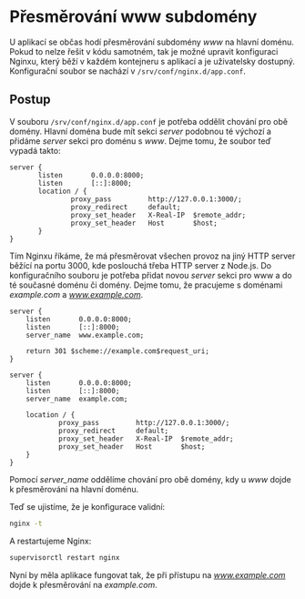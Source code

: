 # Přesměrování www subdomény

U aplikací se občas hodí přesměrování subdomény *www* na hlavní doménu. Pokud to nelze řešit v kódu samotném, tak je možné upravit konfiguraci Nginxu, který běží v každém kontejneru s aplikací a je uživatelsky dostupný. Konfigurační soubor se nachází v `/srv/conf/nginx.d/app.conf`.

## Postup

V souboru `/srv/conf/nginx.d/app.conf` je potřeba oddělit chování pro obě domény. Hlavní doména bude mít sekci *server* podobnou té výchozí a přidáme *server* sekci pro doménu s *www*. Dejme tomu, že soubor teď vypadá takto:
 
 ```nginx
 server {
        listen       0.0.0.0:8000;
        listen       [::]:8000;
        location / {
                proxy_pass         http://127.0.0.1:3000/;
                proxy_redirect     default;
                proxy_set_header   X-Real-IP  $remote_addr;
                proxy_set_header   Host       $host;
        }
}
 ```

Tím Nginxu říkáme, že má přesměrovat všechen provoz na jiný HTTP server běžící na portu 3000, kde poslouchá třeba HTTP server z Node.js. Do konfiguračního souboru je potřeba přidat novou *server* sekci pro www a do té současné doménu či domény. Dejme tomu, že pracujeme s doménami *example.com* a *www.example.com*.


```nginx
server {
    listen       0.0.0.0:8000;
    listen       [::]:8000;
    server_name  www.example.com;

    return 301 $scheme://example.com$request_uri;
}

server {
    listen       0.0.0.0:8000;
    listen       [::]:8000;
    server_name  example.com;

    location / {
            proxy_pass         http://127.0.0.1:3000/;
            proxy_redirect     default;
            proxy_set_header   X-Real-IP  $remote_addr;
            proxy_set_header   Host       $host;
    }
}
```

Pomocí *server_name* oddělíme chování pro obě domény, kdy u *www* dojde k přesměrování na hlavní doménu.

Teď se ujistíme, že je konfigurace validní:

```bash
nginx -t
```

A restartujeme Nginx:

```bash
supervisorctl restart nginx
```

Nyní by měla aplikace fungovat tak, že při přístupu na *www.example.com* dojde k přesměrování na *example.com*.
